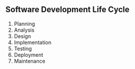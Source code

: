 ## Software Development Life Cycle
1. Planning
2. Analysis
3. Design
4. Implementation
5. Testing
6. Deployment
7. Maintenance